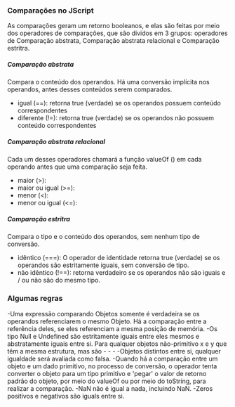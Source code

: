 
### Comparações no JScript ###
As comparações geram um retorno booleanos, e elas são feitas por meio dos operadores de comparações, que são dividos em 3 grupos: operadores de Comparação abstrata, Comparação abstrata relacional e Comparação estritra.

##### Comparação abstrata ####
Compara o conteúdo dos operandos. Há uma conversão implícita nos operandos, antes desses conteúdos serem comparados.

 - igual (==): retorna true (verdade) se os operandos possuem conteúdo correspondentes
 - diferente (!=): retorna true (verdade) se os operandos não possuem conteúdo correspondentes
##### Comparação abstrata relacional ####
Cada um desses operadores chamará a função valueOf () em cada operando antes que uma comparação seja feita.

 - maior (>):
 - maior ou igual (>=):
 - menor (<):
 - menor ou igual (<=):
##### Comparação estritra ####
Compara o tipo e o conteúdo dos operandos, sem nenhum tipo de conversão.

 - idêntico (===): O operador de identidade retorna true (verdade) se os operandos são estritamente iguais, sem conversão de tipo. 
 - não idêntico (!==): retorna verdadeiro se os operandos não são iguais e / ou não são do mesmo tipo.

 ### Algumas regras ###
 -Uma expressão comparando Objetos somente é verdadeira se os operandos referenciarem o mesmo Objeto. Há a comparação entre a referência deles, se eles referenciam a mesma posição de memória.
 -Os tipo Null e Undefined são estritamente iguais entre eles mesmos e abstratamente iguais entre si. Para qualquer objetos não-primitivo x e y que têm a mesma estrutura, mas são - - - -Objetos distintos entre si, qualquer igualdade será avaliada como falsa.
 -Quando há a comparação entre um objeto e um dado primitivo, no processo de conversão, o operador tenta converter o objeto para um tipo primitivo e 'pegar' o valor de retorno padrão do objeto, por meio do valueOf ou por meio do toString, para realizar a comparação.
 -NaN não é igual a nada, incluindo NaN. 
 -Zeros positivos e negativos são iguals entre si.